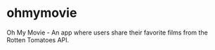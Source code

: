 ohmymovie
=========

Oh My Movie - An app where users share their favorite films from the Rotten Tomatoes API.
